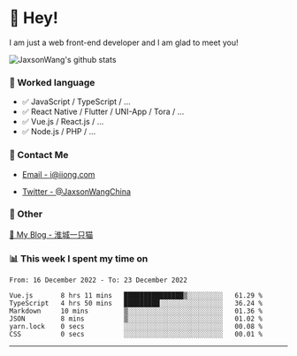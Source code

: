 # 👋 Hey!

I am just a web front-end developer and I am glad to meet you!

![JaxsonWang's github stats](https://github-readme-stats.vercel.app/api?username=JaxsonWang&&show_icons=true&&title_color=1abc9c&&icon_color=1abc9c)


### 📝 Worked language

- ✅ JavaScript / TypeScript / ...
- ✅ React Native / Flutter / UNI-App / Tora / ...
- ✅ Vue.js / React.js / ...
- ✅ Node.js / PHP / ...

### 📮 Contact Me

- [Email - i@iiong.com](mailto:i@iiong.com)

- [Twitter - @JaxsonWangChina](https://twitter.com/JaxsonWangChina)

### 🤪 Other

[📌 My Blog - 淮城一只猫](https://iiong.com)

### 📊 This week I spent my time on

<!--START_SECTION:waka-->

```text
From: 16 December 2022 - To: 23 December 2022

Vue.js       8 hrs 11 mins   ███████████████▒░░░░░░░░░   61.29 %
TypeScript   4 hrs 50 mins   █████████░░░░░░░░░░░░░░░░   36.24 %
Markdown     10 mins         ▒░░░░░░░░░░░░░░░░░░░░░░░░   01.36 %
JSON         8 mins          ▒░░░░░░░░░░░░░░░░░░░░░░░░   01.02 %
yarn.lock    0 secs          ░░░░░░░░░░░░░░░░░░░░░░░░░   00.08 %
CSS          0 secs          ░░░░░░░░░░░░░░░░░░░░░░░░░   00.01 %
```

<!--END_SECTION:waka-->

---
